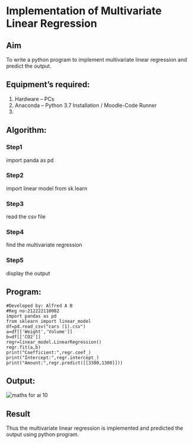 # Implementation of Multivariate Linear Regression
## Aim
To write a python program to implement multivariate linear regression and predict the output.

## Equipment’s required:
1.	Hardware – PCs
2.	Anaconda – Python 3.7 Installation / Moodle-Code Runner
3.	
## Algorithm:
### Step1
import panda as pd

### Step2
import linear model from sk learn

### Step3
read the csv file

### Step4
find the multivariate regression

### Step5
display the output

## Program:
```
#Developed by: Alfred A B
#Reg no:212222110002
import pandas as pd
from sklearn import linear_model
df=pd.read_csv("cars (1).csv")
a=df[['Weight','Volume']]
b=df[['CO2']]
regr=linear_model.LinearRegression()
regr.fit(a,b)
print("Coefficient:",regr.coef_)
print("Intercept:",regr.intercept_)
print("Amount:",regr.predict([[3300,1300]]))
```

## Output:
![maths for ai 10](https://github.com/Alfredsec/Multivariate-Linear-Regression/assets/120621608/92f2482a-b6fd-481a-9e03-b7264052b805)

## Result
Thus the multivariate linear regression is implemented and predicted the output using python program.

